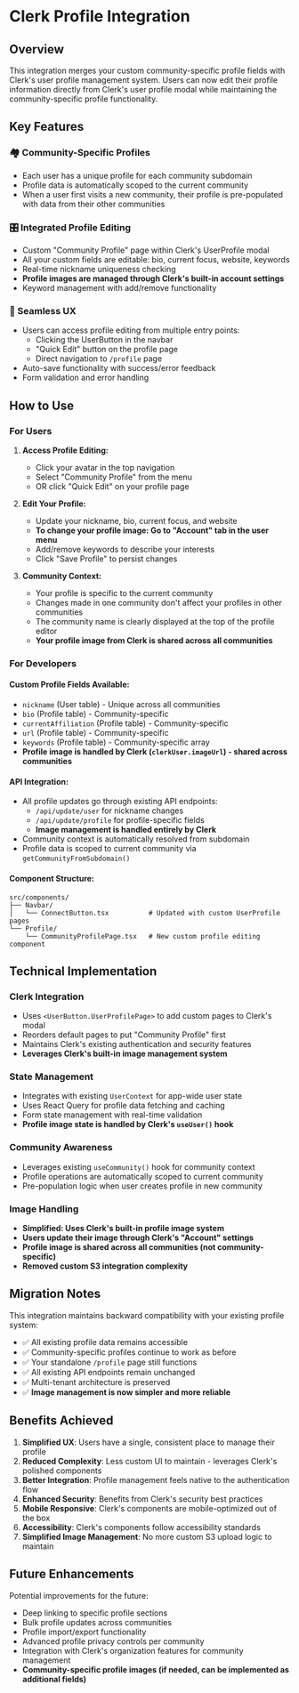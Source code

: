 # Clerk Profile Integration

## Overview

This integration merges your custom community-specific profile fields with Clerk's user profile management system. Users can now edit their profile information directly from Clerk's user profile modal while maintaining the community-specific profile functionality.

## Key Features

### 🏘️ Community-Specific Profiles
- Each user has a unique profile for each community subdomain
- Profile data is automatically scoped to the current community
- When a user first visits a new community, their profile is pre-populated with data from their other communities

### 🎛️ Integrated Profile Editing
- Custom "Community Profile" page within Clerk's UserProfile modal
- All your custom fields are editable: bio, current focus, website, keywords
- Real-time nickname uniqueness checking
- **Profile images are managed through Clerk's built-in account settings**
- Keyword management with add/remove functionality

### 🔄 Seamless UX
- Users can access profile editing from multiple entry points:
  - Clicking the UserButton in the navbar
  - "Quick Edit" button on the profile page
  - Direct navigation to `/profile` page
- Auto-save functionality with success/error feedback
- Form validation and error handling

## How to Use

### For Users

1. **Access Profile Editing:**
   - Click your avatar in the top navigation
   - Select "Community Profile" from the menu
   - OR click "Quick Edit" on your profile page

2. **Edit Your Profile:**
   - Update your nickname, bio, current focus, and website
   - **To change your profile image: Go to "Account" tab in the user menu**
   - Add/remove keywords to describe your interests
   - Click "Save Profile" to persist changes

3. **Community Context:**
   - Your profile is specific to the current community
   - Changes made in one community don't affect your profiles in other communities
   - The community name is clearly displayed at the top of the profile editor
   - **Your profile image from Clerk is shared across all communities**

### For Developers

#### Custom Profile Fields Available:
- `nickname` (User table) - Unique across all communities
- `bio` (Profile table) - Community-specific
- `currentAffiliation` (Profile table) - Community-specific
- `url` (Profile table) - Community-specific
- `keywords` (Profile table) - Community-specific array
- **Profile image is handled by Clerk (`clerkUser.imageUrl`) - shared across communities**

#### API Integration:
- All profile updates go through existing API endpoints:
  - `/api/update/user` for nickname changes
  - `/api/update/profile` for profile-specific fields
  - **Image management is handled entirely by Clerk**
- Community context is automatically resolved from subdomain
- Profile data is scoped to current community via `getCommunityFromSubdomain()`

#### Component Structure:
```
src/components/
├── Navbar/
│   └── ConnectButton.tsx          # Updated with custom UserProfile pages
└── Profile/
    └── CommunityProfilePage.tsx   # New custom profile editing component
```

## Technical Implementation

### Clerk Integration
- Uses `<UserButton.UserProfilePage>` to add custom pages to Clerk's modal
- Reorders default pages to put "Community Profile" first
- Maintains Clerk's existing authentication and security features
- **Leverages Clerk's built-in image management system**

### State Management
- Integrates with existing `UserContext` for app-wide user state
- Uses React Query for profile data fetching and caching
- Form state management with real-time validation
- **Profile image state is handled by Clerk's `useUser()` hook**

### Community Awareness
- Leverages existing `useCommunity()` hook for community context
- Profile operations are automatically scoped to current community
- Pre-population logic when user creates profile in new community

### Image Handling
- **Simplified: Uses Clerk's built-in profile image system**
- **Users update their image through Clerk's "Account" settings**
- **Profile image is shared across all communities (not community-specific)**
- **Removed custom S3 integration complexity**

## Migration Notes

This integration maintains backward compatibility with your existing profile system:

- ✅ All existing profile data remains accessible
- ✅ Community-specific profiles continue to work as before
- ✅ Your standalone `/profile` page still functions
- ✅ All existing API endpoints remain unchanged
- ✅ Multi-tenant architecture is preserved
- ✅ **Image management is now simpler and more reliable**

## Benefits Achieved

1. **Simplified UX**: Users have a single, consistent place to manage their profile
2. **Reduced Complexity**: Less custom UI to maintain - leverages Clerk's polished components
3. **Better Integration**: Profile management feels native to the authentication flow
4. **Enhanced Security**: Benefits from Clerk's security best practices
5. **Mobile Responsive**: Clerk's components are mobile-optimized out of the box
6. **Accessibility**: Clerk's components follow accessibility standards
7. **Simplified Image Management**: No more custom S3 upload logic to maintain

## Future Enhancements

Potential improvements for the future:
- Deep linking to specific profile sections
- Bulk profile updates across communities
- Profile import/export functionality
- Advanced profile privacy controls per community
- Integration with Clerk's organization features for community management
- **Community-specific profile images (if needed, can be implemented as additional fields)**